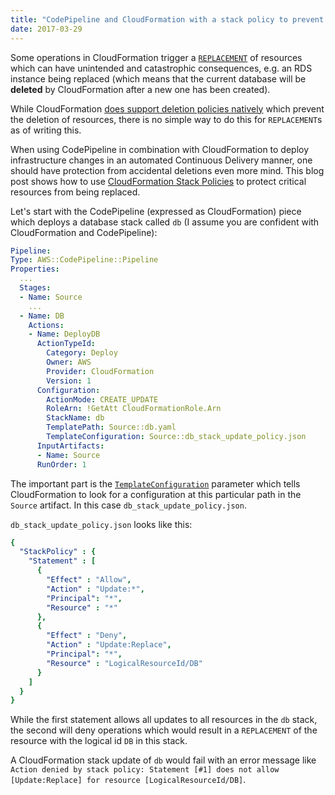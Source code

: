 ```yaml
---
title: "CodePipeline and CloudFormation with a stack policy to prevent REPLACEMENTs of resources"
date: 2017-03-29
---
```


Some operations in CloudFormation trigger a [`REPLACEMENT`](http://docs.aws.amazon.com/AWSCloudFormation/latest/UserGuide/using-cfn-updating-stacks-update-behaviors.html) of resources which can have unintended and catastrophic consequences, e.g. an RDS instance being replaced (which means that the current database will be **deleted** by CloudFormation after a new one has been created).

While CloudFormation [does support deletion policies natively](http://docs.aws.amazon.com/AWSCloudFormation/latest/UserGuide/aws-attribute-deletionpolicy.html) which prevent the deletion of resources, there is no simple way to do this for `REPLACEMENT`s as of writing this. 

When using CodePipeline in combination with CloudFormation to deploy infrastructure changes in an automated Continuous Delivery manner, one should have protection from accidental deletions even more mind. This blog post shows how to use [CloudFormation Stack Policies](http://docs.aws.amazon.com/AWSCloudFormation/latest/UserGuide/protect-stack-resources.html) to protect critical resources from being replaced.

Let's start with the CodePipeline (expressed as CloudFormation) piece which deploys a database stack called `db` (I assume you are confident with CloudFormation and CodePipeline):

```yaml
Pipeline:
Type: AWS::CodePipeline::Pipeline
Properties:
  ...
  Stages:
  - Name: Source
    ...
  - Name: DB
    Actions:
    - Name: DeployDB
      ActionTypeId:
        Category: Deploy
        Owner: AWS
        Provider: CloudFormation
        Version: 1
      Configuration:
        ActionMode: CREATE_UPDATE
        RoleArn: !GetAtt CloudFormationRole.Arn
        StackName: db
        TemplatePath: Source::db.yaml
        TemplateConfiguration: Source::db_stack_update_policy.json
      InputArtifacts:
      - Name: Source
      RunOrder: 1
```

The important part is the [`TemplateConfiguration`](http://docs.aws.amazon.com/AWSCloudFormation/latest/UserGuide/continuous-delivery-codepipeline-cfn-artifacts.html#w1ab2c13c19c17) parameter which tells CloudFormation to look for a configuration at this particular path in the `Source` artifact. In this case `db_stack_update_policy.json`.

`db_stack_update_policy.json` looks like this:
```yaml
{
  "StackPolicy" : {
    "Statement" : [
      {
        "Effect" : "Allow",
        "Action" : "Update:*",
        "Principal": "*",
        "Resource" : "*"
      },
      {
        "Effect" : "Deny",
        "Action" : "Update:Replace",
        "Principal": "*",
        "Resource" : "LogicalResourceId/DB"
      }
    ]
  }
}
```
While the first statement allows all updates to all resources in the `db` stack, the second will deny operations which would result in a `REPLACEMENT` of the resource with the logical id `DB` in this stack.

A CloudFormation stack update of `db` would fail with an error message like `Action denied by stack policy: Statement [#1] does not allow [Update:Replace] for resource [LogicalResourceId/DB]`.

